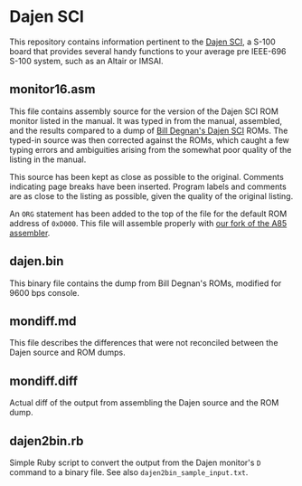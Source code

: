 Dajen SCI
=========

This repository contains information pertinent to the [Dajen SCI](https://www.glitchwrks.com/2011/11/03/dajen-sci), a S-100 board that provides several handy functions to your average pre IEEE-696 S-100 system, such as an Altair or IMSAI.

monitor16.asm
-------------

This file contains assembly source for the version of the Dajen SCI ROM monitor listed in the manual. It was typed in from the manual, assembled, and the results compared to a dump of [Bill Degnan's Dajen SCI](https://www.vintagecomputer.net/browse_thread.cfm?id=319) ROMs. The typed-in source was then corrected against the ROMs, which caught a few typing errors and ambiguities arising from the somewhat poor quality of the listing in the manual.

This source has been kept as close as possible to the original. Comments indicating page breaks have been inserted. Program labels and comments are as close to the listing as possible, given the quality of the original listing.

An `ORG` statement has been added to the top of the file for the default ROM address of `0xD000`. This file will assemble properly with [our fork of the A85 assembler](https://github.com/glitchwrks/a85/).

dajen.bin
---------

This binary file contains the dump from Bill Degnan's ROMs, modified for 9600 bps console.

mondiff.md
----------

This file describes the differences that were not reconciled between the Dajen source and ROM dumps.

mondiff.diff
------------

Actual diff of the output from assembling the Dajen source and the ROM dump.

dajen2bin.rb
------------

Simple Ruby script to convert the output from the Dajen monitor's `D` command to a binary file. See also `dajen2bin_sample_input.txt`.